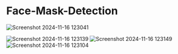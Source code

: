 # Face-Mask-Detection


![Screenshot 2024-11-16 123041](https://github.com/user-attachments/assets/7d548d13-7538-4531-95a9-023bc270febe)


![Screenshot 2024-11-16 123139](https://github.com/user-attachments/assets/999af581-5b14-4f38-8011-c51ac60e8b5e)
![Screenshot 2024-11-16 123149](https://github.com/user-attachments/assets/bd49ad98-a6c3-4f22-90d5-d5c7a5ab4694)
![Screenshot 2024-11-16 123104](https://github.com/user-attachments/assets/5894b1f1-6628-45f6-8131-439f0d7f4e37)
